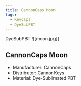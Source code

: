 ```yaml
---
title: CannonCaps Moon
tags:
  - Keycaps
  - DyeSubPBT
---
```

DyeSubPBT
![[moon.jpg]]

## CannonCaps Moon

- Manufacturer: CannonCaps
- Distributor: CannonKeys
- Material: Dye-Sublimated PBT
